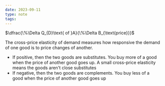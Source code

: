 ```yaml
---
date: 2023-09-11
type: note
tags: 
---
```

$\dfrac{\%\Delta Q_{D}\text{ of }A}{\%\Delta B_{\text{price}}}$

The cross-price elasticity of demand measures how responsive the demand of one good is to price changes of another.
- If positive, then the two goods are substitutes. You buy more of a good when the price of another good goes up. A small cross-price elasticity means the goods aren't close substitutes
- If negative, then the two goods are complements. You buy less of a good when the price of another good goes up